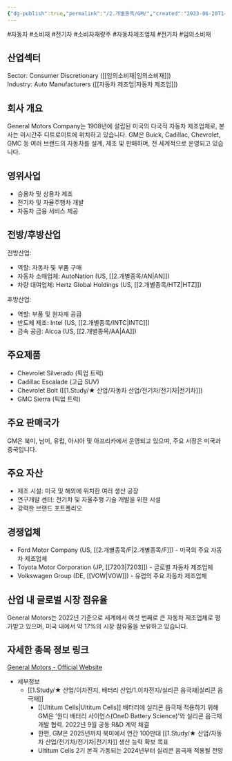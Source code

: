 ```yaml
---
{"dg-publish":true,"permalink":"/2.개별종목/GM/","created":"2023-06-20T14:09:16.432+09:00","updated":"2025-07-29T21:37:04.701+09:00"}
---
```


#자동차 #소비재 #전기차 #소비자재량주 #자동차제조업체 #전기차 #임의소비재

## 산업섹터

Sector: Consumer Discretionary ([[임의소비재\|임의소비재]])  
Industry: Auto Manufacturers ([[자동차 제조업\|자동차 제조업]])

## 회사 개요

General Motors Company는 1908년에 설립된 미국의 다국적 자동차 제조업체로, 본사는 미시간주 디트로이트에 위치하고 있습니다. GM은 Buick, Cadillac, Chevrolet, GMC 등 여러 브랜드의 자동차를 설계, 제조 및 판매하며, 전 세계적으로 운영되고 있습니다.

## 영위사업

- 승용차 및 상용차 제조
- 전기차 및 자율주행차 개발
- 자동차 금융 서비스 제공

## 전방/후방산업

전방산업:

- 역할: 자동차 및 부품 구매
- 자동차 소매업체: AutoNation (US, [[2.개별종목/AN\|AN]])
- 차량 대여업체: Hertz Global Holdings (US, [[2.개별종목/HTZ\|HTZ]])

후방산업:

- 역할: 부품 및 원자재 공급
- 반도체 제조: Intel (US, [[2.개별종목/INTC\|INTC]])
- 금속 공급: Alcoa (US, [[2.개별종목/AA\|AA]])

## 주요제품

- Chevrolet Silverado (픽업 트럭)
- Cadillac Escalade (고급 SUV)
- Chevrolet Bolt ([[1.Study/★ 산업/자동차 산업/전기차/전기차\|전기차]])
- GMC Sierra (픽업 트럭)

## 주요 판매국가

GM은 북미, 남미, 유럽, 아시아 및 아프리카에서 운영되고 있으며, 주요 시장은 미국과 중국입니다.

## 주요 자산

- 제조 시설: 미국 및 해외에 위치한 여러 생산 공장
- 연구개발 센터: 전기차 및 자율주행 기술 개발을 위한 시설
- 강력한 브랜드 포트폴리오

## 경쟁업체

- Ford Motor Company (US, [[2.개별종목/F\|2.개별종목/F]]) - 미국의 주요 자동차 제조업체
- Toyota Motor Corporation (JP, [[7203\|7203]]) - 글로벌 자동차 제조업체
- Volkswagen Group (DE, [[VOW\|VOW]]) - 유럽의 주요 자동차 제조업체

## 산업 내 글로벌 시장 점유율

General Motors는 2022년 기준으로 세계에서 여섯 번째로 큰 자동차 제조업체로 평가받고 있으며, 미국 내에서 약 17%의 시장 점유율을 보유하고 있습니다.

## 자세한 종목 정보 링크

[General Motors - Official Website](https://www.gm.com/)


- 세부정보
	- [[1.Study/★ 산업/이차전지, 배터리 산업/1.이차전지/실리콘 음극재\|실리콘 음극재]]
		- [[Ultitum Cells\|Ultitum Cells]] 배터리에 실리콘 음극재 적용하기 위해 GM은 '원디 배터리 사이언스(OneD Battery Science)'와 실리콘 음극재 개발 협력. 2022년 9월 공동 R&D 계약 체결 
		-  한편, GM은 2025년까지 북미에서 연간 100만대 [[1.Study/★ 산업/자동차 산업/전기차/전기차\|전기차]] 생산 능력 확보 목표 
		-  Ultitum Cells 2기 본격 가동되는 2024년부터 실리콘 음극재 적용될 전망



